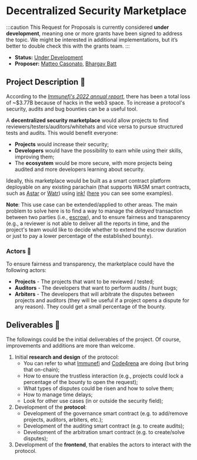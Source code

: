 # Decentralized Security Marketplace

:::caution
This Request for Proposals is currently considered **under development**, meaning one or more grants have been signed to address the topic. We might be interested in additional implementations, but it’s better to double check this with the grants team.
:::

* **Status:** [Under Development](https://github.com/w3f/Grants-Program/pull/1726)
* **Proposer:** [Matteo Casonato](https://github.com/0xCaso), [Bhargav Batt](https://github.com/bhargavbh)

## Project Description :page_facing_up: 

According to the [*Immunefi's 2022 annual report*](https://assets.ctfassets.net/t3wqy70tc3bv/1ObYJk9jzWS4ExHICslYep/e2b5cee51268e47ee164c4dffbd78ad4/Immunefi_Crypto_Losses_2022_Report.pdf), there has been a total loss of ~$3.77B because of hacks in the web3 space. To increase a protocol's security, audits and bug bounties can be a useful tool.

A **decentralized security marketplace** would allow projects to find reviewers/testers/auditors/whitehats and vice versa to pursue structured tests and audits. This would benefit everyone:
- **Projects** would increase their security;
- **Developers** would have the possibility to earn while using their skills, improving them;
- The **ecosystem** would be more secure, with more projects being audited and more developers learning about security.

Ideally, this marketplace would be built as a smart contract platform deployable on any existing parachain (that supports WASM smart contracts, such as [Astar](https://docs.astar.network/docs/getting-started) or [Watr](https://docs.watr.org/builders/substrate-contracts)) using [ink!](https://paritytech.github.io/ink/) ([here](https://github.com/paritytech/awesome-ink) you can see some examples).

**Note**: This use case can be extended/applied to other areas. The main problem to solve here is to find a way to manage the *delayed* transaction between two parties (i.e., [escrow](https://en.wikipedia.org/wiki/Escrow)), and to ensure fairness and transparency (e.g., a reviewer is not able to deliver all the reports in time, and the project's team would like to decide whether to extend the escrow duration or just to pay a lower percentage of the established bounty).

### Actors :busts_in_silhouette:

To ensure fairness and transparency, the marketplace could have the following actors:
- **Projects** - The projects that want to be reviewed / tested;
- **Auditors** - The developers that want to perform audits / hunt bugs;
- **Arbiters** - The developers that will arbitrate the disputes between projects and auditors (they will be useful if a project opens a dispute for any reason). They could get a small percentage of the bounty.

## Deliverables :nut_and_bolt:

The followings could be the initial deliverables of the project. Of course, improvements and additions are more than welcome.

1) Initial **research and design** of the protocol:
   - You can refer to what [Immunefi](https://immunefi.com/explore/) and [Code4rena](https://code4rena.com/) are doing (but bring that on-chain);
   - How to ensure the trustless interaction (e.g., projects could lock a percentage of the bounty to open the request);
   - What types of disputes could be risen and how to solve them;
   - How to manage time delays;
   - Look for other use cases (in or outside the security field);
2) Development of the **protocol**:
   - Development of the governance smart contract (e.g. to add/remove projects, auditors, arbiters, etc.);
   - Development of the auditing smart contract (e.g. to create audits);
   - Development of the arbitration smart contract (e.g. to create/solve disputes);
3) Development of the **frontend**, that enables the actors to interact with the protocol.
